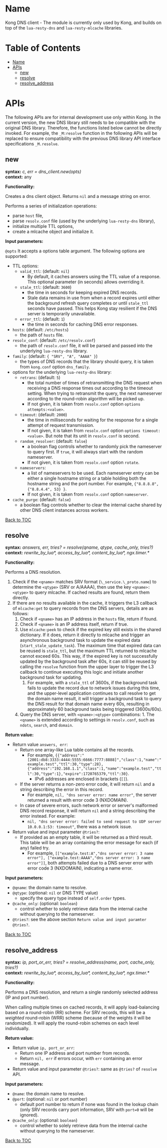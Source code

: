 Name
====

Kong DNS client - The module is currently only used by Kong, and builds on top of the `lua-resty-dns` and `lua-resty-mlcache` libraries.

Table of Contents
=================

* [Name](#name)
* [APIs](#apis)
    * [new](#new)
    * [resolve](#resolve)
    * [resolve_address](#resolve_address)

# APIs

The following APIs are for internal development use only within Kong. In the current version, the new DNS library still needs to be compatible with the original DNS library. Therefore, the functions listed below cannot be directly invoked. For example, the `_M:resolve` function in the following APIs will be replaced to ensure compatibility with the previous DNS library API interface specifications `_M.resolve`.

## new

**syntax:** *c, err = dns_client.new(opts)*  
**context:** any

**Functionality:**

Creates a dns client object. Returns `nil` and a message string on error.

Performs a series of initialization operations:

* parse `host` file,
* parse `resolv.conf` file (used by the underlying `lua-resty-dns` library),
* initialize multiple TTL options,
* create a mlcache object and initialize it.

**Input parameters:**

`@opts` It accepts a options table argument. The following options are supported:

* TTL options:
  * `valid_ttl`: (default: `nil`)
    * By default, it caches answers using the TTL value of a response. This optional parameter (in seconds) allows overriding it.
  * `stale_ttl`: (default: `3600`)
    * the time in seconds for keeping expired DNS records.
    * Stale data remains in use from when a record expires until either the background refresh query completes or until `stale_ttl` seconds have passed. This helps Kong stay resilient if the DNS server is temporarily unavailable.
  * `error_ttl`: (default: `1`)
    * the time in seconds for caching DNS error responses.
* `hosts`: (default: `/etc/hosts`)
  * the path of `hosts` file.
* `resolv_conf`: (default: `/etc/resolv.conf`)
  * the path of `resolv.conf` file, it will be parsed and passed into the underlying `lua-resty-dns` library.
* `family`: (default: `{ "SRV", "A", "AAAA" }`)
  * the types of DNS records that the library should query, it is taken from `kong.conf` option `dns_family`.
* options for the underlying `lua-resty-dns` library:
  * `retrans`: (default: `5`)
    * the total number of times of retransmitting the DNS request when receiving a DNS response times out according to the timeout setting. When trying to retransmit the query, the next nameserver according to the round-robin algorithm will be picked up.
    * If not given, it is taken from `resolv.conf` option `options attempts:<value>`.
  * `timeout`: (default: `2000`)
    * the time in milliseconds for waiting for the response for a single attempt of request transmission.
    * If not given, it is taken from `resolv.conf` option `options timeout:<value>`. But note that its unit in `resolv.conf` is second.
  * `random_resolver`: (default: `false`)
    * a boolean flag controls whether to randomly pick the nameserver to query first. If `true`, it will always start with the random nameserver.
    * If not given, it is taken from `resolv.conf` option `rotate`.
  * `nameservers`:
    * a list of nameservers to be used. Each nameserver entry can be either a single hostname string or a table holding both the hostname string and the port number. For example, `{"8.8.8.8", {"8.8.4.4", 53} }`.
    * If not given, it is taken from `resolv.conf` option `nameserver`.
* `cache_purge`: (default: `false`)
  * a boolean flag controls whether to clear the internal cache shared by other DNS client instances across workers.

[Back to TOC](#table-of-contents)

## resolve

**syntax:** *answers, err, tries? = resolve(qname, qtype, cache_only, tries?)*  
**context:** *rewrite_by_lua\*, access_by_lua\*, content_by_lua\*, ngx.timer.\**

**Functionality:**

Performs a DNS resolution.

1. Check if the `<qname>` matches SRV format (`\_service.\_proto.name`) to determine the `<qtype>` (SRV or A/AAAA), then use the key `<qname>:<qtype>` to query mlcache. If cached results are found, return them directly.
2. If there are no results available in the cache, it triggers the L3 callback of `mlcache:get` to query records from the DNS servers, details are as follows:
    1. Check if `<qname>` has an IP address in the `hosts` file, return if found.
    2. Check if `<qname>` is an IP address itself, return if true.
    3. Use `mlcache:peek` to check if the expired key still exists in the shared dictionary. If it does, return it directly to mlcache and trigger an asynchronous background task to update the expired data (`start_stale_update_task`). The maximum time that expired data can be reused is `stale_ttl`, but the maximum TTL returned to mlcache cannot exceed 60s. This way, if the expired key is not successfully updated by the background task after 60s, it can still be reused by calling the `resolve` function from the upper layer to trigger the L3 callback to continue executing this logic and initiate another background task for updating.
        1. For example, with a `stale_ttl` of 3600s, if the background task fails to update the record due to network issues during this time, and the upper-level application continues to call resolve to get the domain name result, it will trigger a background task to query the DNS result for that domain name every 60s, resulting in approximately 60 background tasks being triggered (3600s/60s).
    4. Query the DNS server, with `<qname>:<qtype>` combinations:
            1. The `<qname>` is extended according to settings in `resolv.conf`, such as `ndots`, `search`, and `domain`.

**Return value:**

* Return value `answers, err`:
  * Return one array-like Lua table contains all the records.
    * For example, `{{"address":"[2001:db8:3333:4444:5555:6666:7777:8888]","class":1,"name":"example.test","ttl":30,"type":28},{"address":"192.168.1.1","class":1,"name":"example.test","ttl":30,"type":1},"expire":1720765379,"ttl":30}`.
      * IPv6 addresses are enclosed in brackets (`[]`).
  * If the server returns a non-zero error code, it will return `nil` and a string describing the error in this record.
    * For example, `nil, "dns server error: name error"`, the server returned a result with error code 3 (NXDOMAIN).
  * In case of severe errors, such network error or server's malformed DNS record response, it will return `nil` and a string describing the error instead. For example:
      * `nil, "dns server error: failed to send request to UDP server 10.0.0.1:53: timeout"`, there was a network issue.
* Return value and input parameter `@tries?`:
  * If provided as an empty table, it will be returned as a third result. This table will be an array containing the error message for each (if any) failed try.
    * For example, `[["example.test:A","dns server error: 3 name error"], ["example.test:AAAA","dns server error: 3 name error"]]`, both attempts failed due to a DNS server error with error code 3 (NXDOMAIN), indicating a name error.

**Input parameters:**

* `@qname`: the domain name to resolve.
* `@qtype`: (optional: `nil` or DNS TYPE value)
  * specify the query type instead of `self.order` types.
* `@cache_only`: (optional: `boolean`)
  * control whether to solely retrieve data from the internal cache without querying to the nameserver.
* `@tries?`: see the above section `Return value and input paramter @tries?`.

[Back to TOC](#table-of-contents)

## resolve_address

**syntax:** *ip, port_or_err, tries? = resolve_address(name, port, cache_only, tries?)*  
**context:** *rewrite_by_lua\*, access_by_lua\*, content_by_lua\*, ngx.timer.\**

**Functionality:**

Performs a DNS resolution, and return a single randomly selected address (IP and port number).

When calling multiple times on cached records, it will apply load-balancing based on a round-robin (RR) scheme. For SRV records, this will be a _weighted_ round-robin (WRR) scheme (because of the weights it will be randomized). It will apply the round-robin schemes on each level individually.

**Return value:**

* Return value `ip, port_or_err`:
  * Return one IP address and port number from records.
  * Return `nil, err` if errors occur, with `err` containing an error message.
* Return value and input parameter `@tries?`: same as `@tries?` of `resolve` API.

**Input parameters:**

* `@name`: the domain name to resolve.
* `@port`: (optional: `nil` or port number)
  * default port number to return if none was found in the lookup chain (only SRV records carry port information, SRV with `port=0` will be ignored).
* `@cache_only`: (optional: `boolean`)
  * control whether to solely retrieve data from the internal cache without querying to the nameserver.

[Back to TOC](#table-of-contents)
